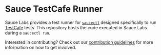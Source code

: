 # Sauce TestCafe Runner

Sauce Labs provides a test runner for [`saucectl`](https://github.com/saucelabs/saucectl) designed specifically to run [TestCafe](https://testcafe.io/) tests. This repository hosts the code executed in Sauce Labs during a `saucectl run`.

Interested in contributing? Check out our [contribution guidelines](https://github.com/saucelabs/sauce-testcafe-runner/blob/main/CONTRIBUTING.md) for more information on how to get involved.
